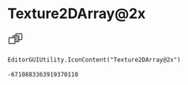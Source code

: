 # Texture2DArray@2x
![](/img/Texture2DArray@2x.png)

``` CSharp
EditorGUIUtility.IconContent("Texture2DArray@2x")
```
```
-6710883363919370110
```
